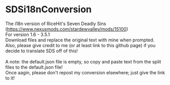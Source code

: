 # SDSi18nConversion

The i18n version of RiceHit's Seven Deadly Sins (https://www.nexusmods.com/stardewvalley/mods/15100) <br />
For version 1.6 - 3.5.1 <br />
Download files and replace the original text with mine when prompted. <br />
Also, please give credit to me (or at least link to this github page) if you decide to translate SDS off of this! <br />
 <br />
A note: the default.json file is empty, so copy and paste text from the split files to the default.json file! <br />
Once aagin, please don't repost my conversion elsewhere; just give the link to it!
